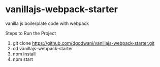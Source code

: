 # vanillajs-webpack-starter
vanilla js boilerplate code with webpack

Steps to Run the Project 
1. git clone https://github.com/dgodwani/vanillajs-webpack-starter.git
2. cd vanillajs-webpack-starter
3. npm install
4. npm start 
